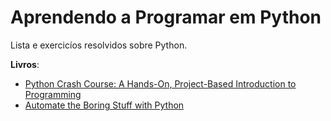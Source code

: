 # Aprendendo a Programar em Python

Lista e exercicíos resolvidos sobre Python.

**Livros**:
* [Python Crash Course: A Hands-On, Project-Based Introduction to Programming](https://www.nostarch.com/pythoncrashcourse)
* [Automate the Boring Stuff with Python](https://automatetheboringstuff.com)
